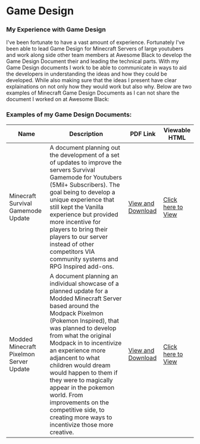 # Game Design
<h3> My Experience with Game Design</h3>
I've been fortunate to have a vast amount of experience. Fortunately I've been able to lead Game Design for Minecraft Servers of large youtubers and work along side other team members at Awesome Black to develop the Game Design Document their and leading the technical parts. With my Game Design documents I work to be able to communicate in ways to aid the developers in understanding the ideas and how they could be developed. While also making sure that the ideas I present have clear explainations on not only how they would work but also why. Below are two examples of Minecraft Game Design Documents as I can not share the document I worked on at Awesome Black:

<h3> Examples of my Game Design Documents: </h3>

| Name | Description | PDF Link | Viewable HTML | 
| ------------ | ----------------------------------------- | ------------ | ------------ | 
| Minecraft Survival Gamemode Update | A document planning out the development of a set of updates to improve the servers Survival Gamemode for  Youtubers (5Mil+ Subscribers). The goal being to develop a unique experience that still kept the Vanilla experience but provided more incentive for players to bring their players to our server instead of other competitors VIA community systems and RPG Inspired add-ons. |  <a href="https://github.com/willpk03/Game-Design-Document-Examples/blob/main/Example2/Survival%20Design%20Document%20Public%20View.pdf"> View and Download </a> | <a href="https://html-preview.github.io/?url=https://github.com/willpk03/Game-Design-Document-Examples/blob/main/Example2/SurvivalGameDesignDocumentPublicView.html"> Click here to View </a> | 
| Modded Minecraft Pixelmon Server Update | A document planning an individual showcase of a planned update for a Modded Minecraft Server based around the Modpack Pixelmon (Pokemon Inspired), that was planned to develop from what the original Modpack in to incentivize an experience more adjancent to what children would dream would happen to them if they were to magically appear in the pokemon world. From improvements on the competitive side, to creating more ways to incentivize those more creative.  | <a href="https://github.com/willpk03/Game-Design-Document-Examples/blob/main/Example1/Pixelmon%20Design%20Document%20Public%20View.pdf"> View and Download </a> | <a href="https://html-preview.github.io/?url=https://github.com/willpk03/Game-Design-Document-Examples/blob/main/Example1/PixelmonDesignDocumentPublicView.html"> Click here to View </a> | 
